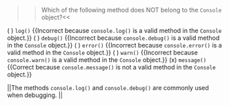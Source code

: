 >>Which of the following method does NOT belong to the `Console` object?<<

( ) `log()` {{Incorrect because `console.log()` is a valid method in the `Console` object.}}
( ) `debug()` {{Incorrect because `console.debug()` is a valid method in the `Console` object.}}
( ) `error()` {{Incorrect because `console.error()` is a valid method in the `Console` object.}}
( ) `warn()` {{Incorrect because `console.warn()` is a valid method in the `Console` object.}}
(x) `message()` {{Correct because `console.message()` is not a valid method in the `Console` object.}}

||The methods `console.log()` and `console.debug()` are commonly used when debugging. ||